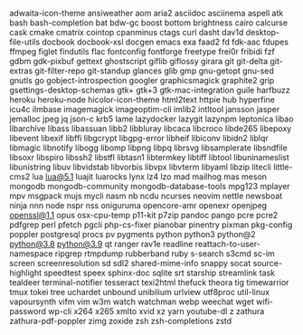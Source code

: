 adwaita-icon-theme
ansiweather
aom
aria2
asciidoc
asciinema
aspell
atk
bash
bash-completion
bat
bdw-gc
boost
bottom
brightness
cairo
calcurse
cask
cmake
cmatrix
cointop
cpanminus
ctags
curl
dasht
dav1d
desktop-file-utils
docbook
docbook-xsl
docgen
emacs
exa
faad2
fd
fdk-aac
fdupes
ffmpeg
figlet
findutils
flac
fontconfig
fontforge
freetype
frei0r
fribidi
fzf
gdbm
gdk-pixbuf
gettext
ghostscript
giflib
giflossy
girara
git
git-delta
git-extras
git-filter-repo
git-standup
glances
glib
gmp
gnu-getopt
gnu-sed
gnutls
go
gobject-introspection
googler
graphicsmagick
graphite2
grip
gsettings-desktop-schemas
gtk+
gtk+3
gtk-mac-integration
guile
harfbuzz
heroku
heroku-node
hicolor-icon-theme
html2text
httpie
hub
hyperfine
icu4c
ilmbase
imagemagick
imageoptim-cli
imlib2
intltool
jansson
jasper
jemalloc
jpeg
jq
json-c
krb5
lame
lazydocker
lazygit
lazynpm
leptonica
libao
libarchive
libass
libassuan
libb2
libbluray
libcaca
libcroco
libde265
libepoxy
libevent
libexif
libffi
libgcrypt
libgpg-error
libheif
libiconv
libidn2
liblqr
libmagic
libnotify
libogg
libomp
libpng
libpq
librsvg
libsamplerate
libsndfile
libsoxr
libspiro
libssh2
libstfl
libtasn1
libtermkey
libtiff
libtool
libuninameslist
libunistring
libuv
libvidstab
libvorbis
libvpx
libvterm
libyaml
libzip
litecli
little-cms2
lua
lua@5.1
luajit
luarocks
lynx
lz4
lzo
mad
mailhog
mas
meson
mongodb
mongodb-community
mongodb-database-tools
mpg123
mplayer
mpv
msgpack
mujs
mycli
nasm
nb
ncdu
ncurses
neovim
nettle
newsboat
ninja
nnn
node
nspr
nss
oniguruma
opencore-amr
openexr
openjpeg
openssl@1.1
opus
osx-cpu-temp
p11-kit
p7zip
pandoc
pango
pcre
pcre2
pdfgrep
perl
pfetch
pgcli
php-cs-fixer
pianobar
pinentry
pixman
pkg-config
poppler
postgresql
procs
pv
pygments
python
python3
python@2
python@3.8
python@3.9
qt
ranger
rav1e
readline
reattach-to-user-namespace
ripgrep
rtmpdump
rubberband
ruby
s-search
s3cmd
sc-im
screen
screenresolution
sd
sdl2
shared-mime-info
snappy
socat
source-highlight
speedtest
speex
sphinx-doc
sqlite
srt
starship
streamlink
task
tealdeer
terminal-notifier
tesseract
texi2html
thefuck
theora
tig
timewarrior
tmux
tokei
tree
uchardet
unbound
unibilium
urlview
utf8proc
util-linux
vapoursynth
vifm
vim
w3m
watch
watchman
webp
weechat
wget
wifi-password
wp-cli
x264
x265
xmlto
xvid
xz
yarn
youtube-dl
z
zathura
zathura-pdf-poppler
zimg
zoxide
zsh
zsh-completions
zstd
